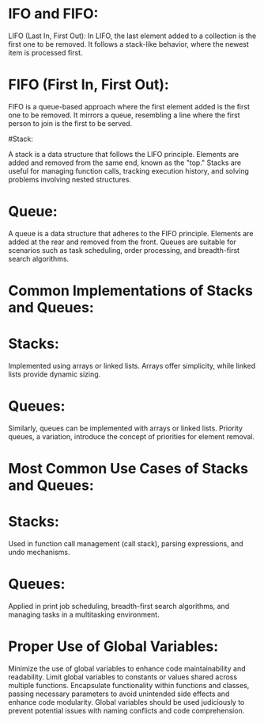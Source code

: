 # IFO and FIFO:

LIFO (Last In, First Out): In LIFO, the last element added to a collection is the first one to be removed. It follows a stack-like behavior, where the newest item is processed first.

# FIFO (First In, First Out):

FIFO is a queue-based approach where the first element added is the first one to be removed. It mirrors a queue, resembling a line where the first person to join is the first to be served.

#Stack:

A stack is a data structure that follows the LIFO principle. Elements are added and removed from the same end, known as the "top." Stacks are useful for managing function calls, tracking execution history, and solving problems involving nested structures.

# Queue:

A queue is a data structure that adheres to the FIFO principle. Elements are added at the rear and removed from the front. Queues are suitable for scenarios such as task scheduling, order processing, and breadth-first search algorithms.

# Common Implementations of Stacks and Queues:

# Stacks:

Implemented using arrays or linked lists. Arrays offer simplicity, while linked lists provide dynamic sizing.

# Queues:

Similarly, queues can be implemented with arrays or linked lists. Priority queues, a variation, introduce the concept of priorities for element removal.

# Most Common Use Cases of Stacks and Queues:

# Stacks:

Used in function call management (call stack), parsing expressions, and undo mechanisms.

# Queues:

Applied in print job scheduling, breadth-first search algorithms, and managing tasks in a multitasking environment.

# Proper Use of Global Variables:

Minimize the use of global variables to enhance code maintainability and readability. Limit global variables to constants or values shared across multiple functions. Encapsulate functionality within functions and classes, passing necessary parameters to avoid unintended side effects and enhance code modularity. Global variables should be used judiciously to prevent potential issues with naming conflicts and code comprehension.
